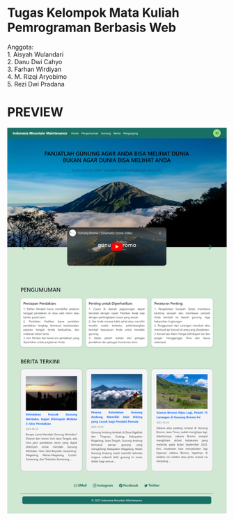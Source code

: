 # Tugas Kelompok Mata Kuliah Pemrograman Berbasis Web

<p>Anggota:<br>
1. Aisyah Wulandari <br>
2. Danu Dwi Cahyo <br>
3. Farhan Wirdiyan <br>
4. M. Rizqi Aryobimo <br>
5. Rezi Dwi Pradana </p>

<h1>PREVIEW</h1>


<img width="919" alt="PreviewHome" src="image/homepage.png">